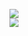 [![](https://img.shields.io/badge/Made%20With-Github%20Spray-lightgrey.svg?style=for-the-badge&logo=github)](https://github.com/Annihil/github-spray#24056)  
[![](https://i.imgur.com/2DrTn0Z.gif)](https://github.com/Annihil/github-spray)